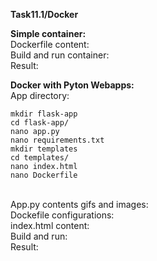 **Task11.1/Docker**
<br>

**Simple container:**
<br>
Dockerfile content:
<br>
<img src="">
<br>
Build and run container:
<br>
<img src="">
<br>
<img src="">
<br>
Result:
<br>
<img src="">
<br>

**Docker with Pyton Webapps:**
<br>
App directory:
<br>
```
mkdir flask-app
cd flask-app/
nano app.py
nano requirements.txt
mkdir templates
cd templates/
nano index.html
nano Dockerfile	
```
<br>
App.py contents gifs and images:
<br>
<img src="">
<br>
Dockefile configurations:
<br>
<img src="">
<br>
index.html content:
<br>
<img src="">
<br>
Build and run:
<br>
<img src="">
<br>
Result:
<br>
<img src="">
<br>


